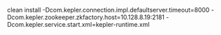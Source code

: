 clean install -Dcom.kepler.connection.impl.defaultserver.timeout=8000 -Dcom.kepler.zookeeper.zkfactory.host=10.128.8.19:2181 -Dcom.kepler.service.start.xml=kepler-runtime.xml